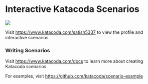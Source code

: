 # Interactive Katacoda Scenarios

[![](http://shields.katacoda.com/katacoda/satish5337/count.svg)](https://www.katacoda.com/satish5337 "Get your profile on Katacoda.com")

Visit https://www.katacoda.com/satish5337 to view the profile and interactive scenarios

### Writing Scenarios
Visit https://www.katacoda.com/docs to learn more about creating Katacoda scenarios

For examples, visit https://github.com/katacoda/scenario-example
